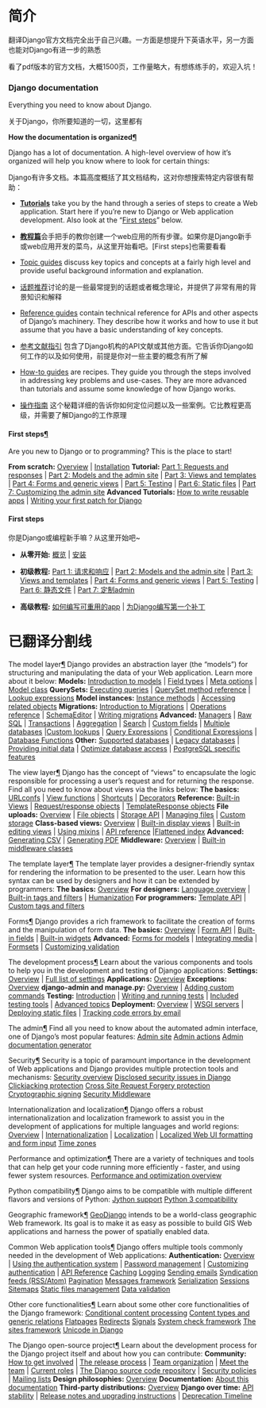 # 简介

翻译Django官方文档完全出于自己兴趣。一方面是想提升下英语水平，另一方面也能对Django有进一步的熟悉

看了pdf版本的官方文档，大概1500页，工作量略大，有想练练手的，欢迎入坑！

### **Django documentation**

Everything you need to know about Django.

关于Django，你所要知道的一切，这里都有

**How the documentation is organized[¶](https://docs.djangoproject.com/en/1.10/#how-the-documentation-is-organized)**

Django has a lot of documentation. A high-level overview of how it’s organized will help you know where to look for certain things:

Django有许多文档。本篇高度概括了其文档结构，这对你想搜索特定内容很有帮助：

+ [**Tutorials**](https://docs.djangoproject.com/en/1.10/intro/) take you by the hand through a series of steps to create a Web application. Start here if you’re new to Django or Web application development. Also look at the “[First steps](https://docs.djangoproject.com/en/1.10/#index-first-steps)” below.

+ [**教程篇**]((https://docs.djangoproject.com/en/1.10/intro/) )会手把手的教你创建一个web应用的所有步骤。如果你是Django新手或web应用开发的菜鸟，从这里开始看吧。[First steps]也需要看看

+ [Topic guides](https://docs.djangoproject.com/en/1.10/topics/) discuss key topics and concepts at a fairly high level and provide useful background information and explanation.

+ [话题推荐](https://docs.djangoproject.com/en/1.10/topics/)讨论的是一些最常提到的话题或者概念理论，并提供了非常有用的背景知识和解释

+ [Reference guides](https://docs.djangoproject.com/en/1.10/ref/) contain technical reference for APIs and other aspects of Django’s machinery. They describe how it works and how to use it but assume that you have a basic understanding of key concepts.

+ [参考文献指引](https://docs.djangoproject.com/en/1.10/ref/) 包含了Django机构的API文献或其他方面。它告诉你Django如何工作的以及如何使用，前提是你对一些主要的概念有所了解

+ [How-to guides](https://docs.djangoproject.com/en/1.10/howto/) are recipes. They guide you through the steps involved in addressing key problems and use-cases. They are more advanced than tutorials and assume some knowledge of how Django works.

+ [操作指南](https://docs.djangoproject.com/en/1.10/howto/) 这个秘籍详细的告诉你如何定位问题以及一些案例。它比教程更高级，并需要了解Django的工作原理

#### **First steps**[¶](https://docs.djangoproject.com/en/1.10/#first-steps)

Are you new to Django or to programming? This is the place to start!

**From scratch:** [Overview](https://docs.djangoproject.com/en/1.10/intro/overview/) | [Installation](https://docs.djangoproject.com/en/1.10/intro/install/)
**Tutorial:** [Part 1: Requests and responses](https://docs.djangoproject.com/en/1.10/intro/tutorial01/) | [Part 2: Models and the admin site](https://docs.djangoproject.com/en/1.10/intro/tutorial02/) | [Part 3: Views and templates](https://docs.djangoproject.com/en/1.10/intro/tutorial03/) | [Part 4: Forms and generic views](https://docs.djangoproject.com/en/1.10/intro/tutorial04/) | [Part 5: Testing](https://docs.djangoproject.com/en/1.10/intro/tutorial05/) | [Part 6: Static files](https://docs.djangoproject.com/en/1.10/intro/tutorial06/) | [Part 7: Customizing the admin site](https://docs.djangoproject.com/en/1.10/intro/tutorial07/)
**Advanced Tutorials:** [How to write reusable apps](https://docs.djangoproject.com/en/1.10/intro/reusable-apps/) | [Writing your first patch for Django](https://docs.djangoproject.com/en/1.10/intro/contributing/)

#### **First steps**

你是Django或编程新手嘛？从这里开始吧~

+ **从零开始:** [概览](https://run-noob.gitbooks.io/django-chinese-docs-1-10/content/First%20steps/Django%20at%20a%20glance.html) | [安装](https://run-noob.gitbooks.io/django-chinese-docs-1-10/content/First%20steps/Quick%20install%20guide.html)

+ **初级教程:** [Part 1: 请求和响应](https://run-noob.gitbooks.io/django-chinese-docs-1-10/content/First%20steps/Writing%20your%20%EF%AC%81rst%20Django%20app%20part%201.html) | [Part 2: Models and the admin site](https://run-noob.gitbooks.io/django-chinese-docs-1-10/content/First%20steps/Writing%20your%20%EF%AC%81rst%20Django%20app%20part%202.html) | [Part 3: Views and templates](https://run-noob.gitbooks.io/django-chinese-docs-1-10/content/First%20steps/Writing%20your%20%EF%AC%81rst%20Django%20app%20part%203.html) | [Part 4: Forms and generic views](https://run-noob.gitbooks.io/django-chinese-docs-1-10/content/First%20steps/Writing%20your%20%EF%AC%81rst%20Django%20app%20part%204.html) | [Part 5: Testing](https://run-noob.gitbooks.io/django-chinese-docs-1-10/content/First%20steps/Writing%20your%20%EF%AC%81rst%20Django%20app%20part%205.html) | [Part 6: 静态文件](https://run-noob.gitbooks.io/django-chinese-docs-1-10/content/First%20steps/Writing%20your%20%EF%AC%81rst%20Django%20app%20part%206.html) | [Part 7: 定制admin](https://run-noob.gitbooks.io/django-chinese-docs-1-10/content/First%20steps/Writing%20your%20%EF%AC%81rst%20Django%20app%20part%207.html)
+ **高级教程:** [如何编写可重用的app](https://run-noob.gitbooks.io/django-chinese-docs-1-10/content/First%20steps/How%20to%20write%20reusable%20apps.html) | [为Django编写第一个补丁](https://run-noob.gitbooks.io/django-chinese-docs-1-10/content/First%20steps/Writing%20your%20%EF%AC%81rst%20patch%20for%20Django.html)



# **已翻译分割线**


The model layer[¶](https://docs.djangoproject.com/en/1.10/#the-model-layer)
Django provides an abstraction layer (the “models”) for structuring and manipulating the data of your Web application. Learn more about it below:
**Models:** [Introduction to models](https://docs.djangoproject.com/en/1.10/topics/db/models/) | [Field types](https://docs.djangoproject.com/en/1.10/ref/models/fields/) | [Meta options](https://docs.djangoproject.com/en/1.10/ref/models/options/) | [Model class](https://docs.djangoproject.com/en/1.10/ref/models/class/)
**QuerySets:** [Executing queries](https://docs.djangoproject.com/en/1.10/topics/db/queries/) | [QuerySet method reference](https://docs.djangoproject.com/en/1.10/ref/models/querysets/) | [Lookup expressions](https://docs.djangoproject.com/en/1.10/ref/models/lookups/)
**Model instances:** [Instance methods](https://docs.djangoproject.com/en/1.10/ref/models/instances/) | [Accessing related objects](https://docs.djangoproject.com/en/1.10/ref/models/relations/)
**Migrations:** [Introduction to Migrations](https://docs.djangoproject.com/en/1.10/topics/migrations/) | [Operations reference](https://docs.djangoproject.com/en/1.10/ref/migration-operations/) | [SchemaEditor](https://docs.djangoproject.com/en/1.10/ref/schema-editor/) | [Writing migrations](https://docs.djangoproject.com/en/1.10/howto/writing-migrations/)
**Advanced:** [Managers](https://docs.djangoproject.com/en/1.10/topics/db/managers/) | [Raw SQL](https://docs.djangoproject.com/en/1.10/topics/db/sql/) | [Transactions](https://docs.djangoproject.com/en/1.10/topics/db/transactions/) | [Aggregation](https://docs.djangoproject.com/en/1.10/topics/db/aggregation/) | [Search](https://docs.djangoproject.com/en/1.10/topics/db/search/) | [Custom fields](https://docs.djangoproject.com/en/1.10/howto/custom-model-fields/) | [Multiple databases](https://docs.djangoproject.com/en/1.10/topics/db/multi-db/) |[Custom lookups](https://docs.djangoproject.com/en/1.10/howto/custom-lookups/) | [Query Expressions](https://docs.djangoproject.com/en/1.10/ref/models/expressions/) | [Conditional Expressions](https://docs.djangoproject.com/en/1.10/ref/models/conditional-expressions/) | [Database Functions](https://docs.djangoproject.com/en/1.10/ref/models/database-functions/)
**Other:** [Supported databases](https://docs.djangoproject.com/en/1.10/ref/databases/) | [Legacy databases](https://docs.djangoproject.com/en/1.10/howto/legacy-databases/) | [Providing initial data](https://docs.djangoproject.com/en/1.10/howto/initial-data/) | [Optimize database access](https://docs.djangoproject.com/en/1.10/topics/db/optimization/) | [PostgreSQL specific features](https://docs.djangoproject.com/en/1.10/ref/contrib/postgres/)

The view layer[¶](https://docs.djangoproject.com/en/1.10/#the-view-layer)
Django has the concept of “views” to encapsulate the logic responsible for processing a user’s request and for returning the response. Find all you need to know about views via the links below:
**The basics:** [URLconfs](https://docs.djangoproject.com/en/1.10/topics/http/urls/) | [View functions](https://docs.djangoproject.com/en/1.10/topics/http/views/) | [Shortcuts](https://docs.djangoproject.com/en/1.10/topics/http/shortcuts/) | [Decorators](https://docs.djangoproject.com/en/1.10/topics/http/decorators/)
**Reference:** [Built-in Views](https://docs.djangoproject.com/en/1.10/ref/views/) | [Request/response objects](https://docs.djangoproject.com/en/1.10/ref/request-response/) | [TemplateResponse objects](https://docs.djangoproject.com/en/1.10/ref/template-response/)
**File uploads:** [Overview](https://docs.djangoproject.com/en/1.10/topics/http/file-uploads/) | [File objects](https://docs.djangoproject.com/en/1.10/ref/files/file/) | [Storage API](https://docs.djangoproject.com/en/1.10/ref/files/storage/) | [Managing files](https://docs.djangoproject.com/en/1.10/topics/files/) | [Custom storage](https://docs.djangoproject.com/en/1.10/howto/custom-file-storage/)
**Class-based views:** [Overview](https://docs.djangoproject.com/en/1.10/topics/class-based-views/) | [Built-in display views](https://docs.djangoproject.com/en/1.10/topics/class-based-views/generic-display/) | [Built-in editing views](https://docs.djangoproject.com/en/1.10/topics/class-based-views/generic-editing/) | [Using mixins](https://docs.djangoproject.com/en/1.10/topics/class-based-views/mixins/) | [API reference](https://docs.djangoproject.com/en/1.10/ref/class-based-views/) |[Flattened index](https://docs.djangoproject.com/en/1.10/ref/class-based-views/flattened-index/)
**Advanced:** [Generating CSV](https://docs.djangoproject.com/en/1.10/howto/outputting-csv/) | [Generating PDF](https://docs.djangoproject.com/en/1.10/howto/outputting-pdf/)
**Middleware:** [Overview](https://docs.djangoproject.com/en/1.10/topics/http/middleware/) | [Built-in middleware classes](https://docs.djangoproject.com/en/1.10/ref/middleware/)

The template layer[¶](https://docs.djangoproject.com/en/1.10/#the-template-layer)
The template layer provides a designer-friendly syntax for rendering the information to be presented to the user. Learn how this syntax can be used by designers and how it can be extended by programmers:
**The basics:** [Overview](https://docs.djangoproject.com/en/1.10/topics/templates/)
**For designers:** [Language overview](https://docs.djangoproject.com/en/1.10/ref/templates/language/) | [Built-in tags and filters](https://docs.djangoproject.com/en/1.10/ref/templates/builtins/) | [Humanization](https://docs.djangoproject.com/en/1.10/ref/contrib/humanize/)
**For programmers:** [Template API](https://docs.djangoproject.com/en/1.10/ref/templates/api/) | [Custom tags and filters](https://docs.djangoproject.com/en/1.10/howto/custom-template-tags/)

Forms[¶](https://docs.djangoproject.com/en/1.10/#forms)
Django provides a rich framework to facilitate the creation of forms and the manipulation of form data.
**The basics:** [Overview](https://docs.djangoproject.com/en/1.10/topics/forms/) | [Form API](https://docs.djangoproject.com/en/1.10/ref/forms/api/) | [Built-in fields](https://docs.djangoproject.com/en/1.10/ref/forms/fields/) | [Built-in widgets](https://docs.djangoproject.com/en/1.10/ref/forms/widgets/)
**Advanced:** [Forms for models](https://docs.djangoproject.com/en/1.10/topics/forms/modelforms/) | [Integrating media](https://docs.djangoproject.com/en/1.10/topics/forms/media/) | [Formsets](https://docs.djangoproject.com/en/1.10/topics/forms/formsets/) | [Customizing validation](https://docs.djangoproject.com/en/1.10/ref/forms/validation/)

The development process[¶](https://docs.djangoproject.com/en/1.10/#the-development-process)
Learn about the various components and tools to help you in the development and testing of Django applications:
**Settings:** [Overview](https://docs.djangoproject.com/en/1.10/topics/settings/) | [Full list of settings](https://docs.djangoproject.com/en/1.10/ref/settings/)
**Applications:** [Overview](https://docs.djangoproject.com/en/1.10/ref/applications/)
**Exceptions:** [Overview](https://docs.djangoproject.com/en/1.10/ref/exceptions/)
**django-admin and manage.py:** [Overview](https://docs.djangoproject.com/en/1.10/ref/django-admin/) | [Adding custom commands](https://docs.djangoproject.com/en/1.10/howto/custom-management-commands/)
**Testing:** [Introduction](https://docs.djangoproject.com/en/1.10/topics/testing/) | [Writing and running tests](https://docs.djangoproject.com/en/1.10/topics/testing/overview/) | [Included testing tools](https://docs.djangoproject.com/en/1.10/topics/testing/tools/) | [Advanced topics](https://docs.djangoproject.com/en/1.10/topics/testing/advanced/)
**Deployment:** [Overview](https://docs.djangoproject.com/en/1.10/howto/deployment/) | [WSGI servers](https://docs.djangoproject.com/en/1.10/howto/deployment/wsgi/) | [Deploying static files](https://docs.djangoproject.com/en/1.10/howto/static-files/deployment/) | [Tracking code errors by email](https://docs.djangoproject.com/en/1.10/howto/error-reporting/)

The admin[¶](https://docs.djangoproject.com/en/1.10/#the-admin)
Find all you need to know about the automated admin interface, one of Django’s most popular features:
[Admin site](https://docs.djangoproject.com/en/1.10/ref/contrib/admin/)
[Admin actions](https://docs.djangoproject.com/en/1.10/ref/contrib/admin/actions/)
[Admin documentation generator](https://docs.djangoproject.com/en/1.10/ref/contrib/admin/admindocs/)

Security[¶](https://docs.djangoproject.com/en/1.10/#security)
Security is a topic of paramount importance in the development of Web applications and Django provides multiple protection tools and mechanisms:
[Security overview](https://docs.djangoproject.com/en/1.10/topics/security/)
[Disclosed security issues in Django](https://docs.djangoproject.com/en/1.10/releases/security/)
[Clickjacking protection](https://docs.djangoproject.com/en/1.10/ref/clickjacking/)
[Cross Site Request Forgery protection](https://docs.djangoproject.com/en/1.10/ref/csrf/)
[Cryptographic signing](https://docs.djangoproject.com/en/1.10/topics/signing/)
[Security Middleware](https://docs.djangoproject.com/en/1.10/ref/middleware/#security-middleware)

Internationalization and localization[¶](https://docs.djangoproject.com/en/1.10/#internationalization-and-localization)
Django offers a robust internationalization and localization framework to assist you in the development of applications for multiple languages and world regions:
[Overview](https://docs.djangoproject.com/en/1.10/topics/i18n/) | [Internationalization](https://docs.djangoproject.com/en/1.10/topics/i18n/translation/) | [Localization](https://docs.djangoproject.com/en/1.10/topics/i18n/translation/#how-to-create-language-files) | [Localized Web UI formatting and form input](https://docs.djangoproject.com/en/1.10/topics/i18n/formatting/)
[Time zones](https://docs.djangoproject.com/en/1.10/topics/i18n/timezones/)

Performance and optimization[¶](https://docs.djangoproject.com/en/1.10/#performance-and-optimization)
There are a variety of techniques and tools that can help get your code running more efficiently - faster, and using fewer system resources.
[Performance and optimization overview](https://docs.djangoproject.com/en/1.10/topics/performance/)

Python compatibility[¶](https://docs.djangoproject.com/en/1.10/#python-compatibility)
Django aims to be compatible with multiple different flavors and versions of Python:
[Jython support](https://docs.djangoproject.com/en/1.10/howto/jython/)
[Python 3 compatibility](https://docs.djangoproject.com/en/1.10/topics/python3/)

Geographic framework[¶](https://docs.djangoproject.com/en/1.10/#geographic-framework)
[GeoDjango](https://docs.djangoproject.com/en/1.10/ref/contrib/gis/) intends to be a world-class geographic Web framework. Its goal is to make it as easy as possible to build GIS Web applications and harness the power of spatially enabled data.

Common Web application tools[¶](https://docs.djangoproject.com/en/1.10/#common-web-application-tools)
Django offers multiple tools commonly needed in the development of Web applications:
**Authentication:** [Overview](https://docs.djangoproject.com/en/1.10/topics/auth/) | [Using the authentication system](https://docs.djangoproject.com/en/1.10/topics/auth/default/) | [Password management](https://docs.djangoproject.com/en/1.10/topics/auth/passwords/) | [Customizing authentication](https://docs.djangoproject.com/en/1.10/topics/auth/customizing/) | [API Reference](https://docs.djangoproject.com/en/1.10/ref/contrib/auth/)
[Caching](https://docs.djangoproject.com/en/1.10/topics/cache/)
[Logging](https://docs.djangoproject.com/en/1.10/topics/logging/)
[Sending emails](https://docs.djangoproject.com/en/1.10/topics/email/)
[Syndication feeds (RSS/Atom)](https://docs.djangoproject.com/en/1.10/ref/contrib/syndication/)
[Pagination](https://docs.djangoproject.com/en/1.10/topics/pagination/)
[Messages framework](https://docs.djangoproject.com/en/1.10/ref/contrib/messages/)
[Serialization](https://docs.djangoproject.com/en/1.10/topics/serialization/)
[Sessions](https://docs.djangoproject.com/en/1.10/topics/http/sessions/)
[Sitemaps](https://docs.djangoproject.com/en/1.10/ref/contrib/sitemaps/)
[Static files management](https://docs.djangoproject.com/en/1.10/ref/contrib/staticfiles/)
[Data validation](https://docs.djangoproject.com/en/1.10/ref/validators/)

Other core functionalities[¶](https://docs.djangoproject.com/en/1.10/#other-core-functionalities)
Learn about some other core functionalities of the Django framework:
[Conditional content processing](https://docs.djangoproject.com/en/1.10/topics/conditional-view-processing/)
[Content types and generic relations](https://docs.djangoproject.com/en/1.10/ref/contrib/contenttypes/)
[Flatpages](https://docs.djangoproject.com/en/1.10/ref/contrib/flatpages/)
[Redirects](https://docs.djangoproject.com/en/1.10/ref/contrib/redirects/)
[Signals](https://docs.djangoproject.com/en/1.10/topics/signals/)
[System check framework](https://docs.djangoproject.com/en/1.10/topics/checks/)
[The sites framework](https://docs.djangoproject.com/en/1.10/ref/contrib/sites/)
[Unicode in Django](https://docs.djangoproject.com/en/1.10/ref/unicode/)

The Django open-source project[¶](https://docs.djangoproject.com/en/1.10/#the-django-open-source-project)
Learn about the development process for the Django project itself and about how you can contribute:
**Community:** [How to get involved](https://docs.djangoproject.com/en/1.10/internals/contributing/) | [The release process](https://docs.djangoproject.com/en/1.10/internals/release-process/) | [Team organization](https://docs.djangoproject.com/en/1.10/internals/organization/) | [Meet the team](https://docs.djangoproject.com/en/1.10/internals/team/) | [Current roles](https://docs.djangoproject.com/en/1.10/internals/roles/) | [The Django source code repository](https://docs.djangoproject.com/en/1.10/internals/git/) | [Security policies](https://docs.djangoproject.com/en/1.10/internals/security/) | [Mailing lists](https://docs.djangoproject.com/en/1.10/internals/mailing-lists/)
**Design philosophies:** [Overview](https://docs.djangoproject.com/en/1.10/misc/design-philosophies/)
**Documentation:** [About this documentation](https://docs.djangoproject.com/en/1.10/internals/contributing/writing-documentation/)
**Third-party distributions:** [Overview](https://docs.djangoproject.com/en/1.10/misc/distributions/)
**Django over time:** [API stability](https://docs.djangoproject.com/en/1.10/misc/api-stability/) | [Release notes and upgrading instructions](https://docs.djangoproject.com/en/1.10/releases/) | [Deprecation Timeline](https://docs.djangoproject.com/en/1.10/internals/deprecation/)